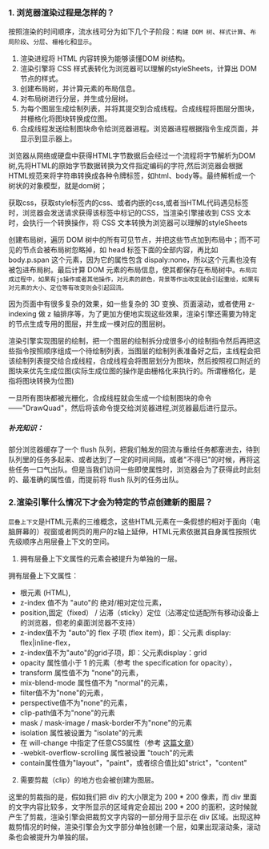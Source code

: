 ### 1. 浏览器渲染过程是怎样的？
按照渲染的时间顺序，流水线可分为如下几个子阶段：`构建 DOM 树`、`样式计算`、`布局阶段`、`分层`、`栅格化`和`显示`。

1. 渲染进程将 HTML 内容转换为能够读懂DOM 树结构。
2. 渲染引擎将 CSS 样式表转化为浏览器可以理解的styleSheets，计算出 DOM 节点的样式。
3. 创建布局树，并计算元素的布局信息。
4. 对布局树进行分层，并生成分层树。
5. 为每个图层生成绘制列表，并将其提交到合成线程。合成线程将图层分图块，并栅格化将图块转换成位图。
6. 合成线程发送绘制图块命令给浏览器进程。浏览器进程根据指令生成页面，并显示到显示器上。

浏览器从网络或硬盘中获得HTML字节数据后会经过一个流程将字节解析为DOM树,先将HTML的原始字节数据转换为文件指定编码的字符,然后浏览器会根据HTML规范来将字符串转换成各种令牌标签，如html、body等。最终解析成一个树状的对象模型，就是dom树；

获取css，获取style标签内的css、或者内嵌的css,或者当HTML代码遇见<link>标签时，浏览器会发送请求获得该标签中标记的CSS，当渲染引擎接收到 CSS 文本时，会执行一个转换操作，将 CSS 文本转换为浏览器可以理解的styleSheets

创建布局树，遍历 DOM 树中的所有可见节点，并把这些节点加到布局中；而不可见的节点会被布局树忽略掉，如 head 标签下面的全部内容，再比如 body.p.span 这个元素，因为它的属性包含 dispaly:none，所以这个元素也没有被包进布局树。最后计算 DOM 元素的布局信息，使其都保存在布局树中。`布局完成过程中，如果有js操作或者其他操作，对元素的颜色，背景等作出改变就会引起重绘，如果有对元素的大小、定位等有改变则会引起回流。`

因为页面中有很多复杂的效果，如一些复杂的 3D 变换、页面滚动，或者使用 z-indexing 做 z 轴排序等，为了更加方便地实现这些效果，渲染引擎还需要为特定的节点生成专用的图层，并生成一棵对应的图层树。

渲染引擎实现图层的绘制，把一个图层的绘制拆分成很多小的绘制指令然后再把这些指令按照顺序组成一个待绘制列表，当图层的绘制列表准备好之后，主线程会把该绘制列表提交给合成线程，合成线程会将图层划分为图块，然后按照视口附近的图块来优先生成位图(实际生成位图的操作是由栅格化来执行的。所谓栅格化，是指将图块转换为位图)

一旦所有图块都被光栅化，合成线程就会生成一个绘制图块的命令——"DrawQuad"，然后将该命令提交给浏览器进程,浏览器最后进行显示。

##### 补充知识：

部分浏览器缓存了一个 flush 队列，把我们触发的回流与重绘任务都塞进去，待到队列里的任务多起来、或者达到了一定的时间间隔，或者"不得已"的时候，再将这些任务一口气出队。但是当我们访问一些即使属性时，浏览器会为了获得此时此刻的、最准确的属性值，而提前将 flush 队列的任务出队。

### 2.渲染引擎什么情况下才会为特定的节点创建新的图层？
`层叠上下文`是HTML元素的三维概念，这些HTML元素在一条假想的相对于面向（电脑屏幕的）视窗或者网页的用户的z轴上延伸，HTML元素依据其自身属性按照优先级顺序占用层叠上下文的空间。
1. 拥有层叠上下文属性的元素会被提升为单独的一层。

拥有层叠上下文属性：
+ 根元素 (HTML),
+ z-index 值不为 "auto"的 绝对/相对定位元素，
+ position,固定（fixed） / 沾滞（sticky）定位（沾滞定位适配所有移动设备上的浏览器，但老的桌面浏览器不支持）
+ z-index值不为 "auto"的 flex 子项 (flex item)，即：父元素 display: flex|inline-flex，
+ z-index值不为"auto"的grid子项，即：父元素display：grid
+ opacity 属性值小于 1 的元素（参考 the specification for opacity），
+ transform 属性值不为 "none"的元素，
+ mix-blend-mode 属性值不为 "normal"的元素，
+ filter值不为"none"的元素，
+ perspective值不为"none"的元素，
+ clip-path值不为"none"的元素
+ mask / mask-image / mask-border不为"none"的元素
+ isolation 属性被设置为 "isolate"的元素
+ 在 will-change 中指定了任意CSS属性（参考 [这篇文章](https://dev.opera.com/articles/css-will-change-property/)）
+ -webkit-overflow-scrolling 属性被设置 "touch"的元素
+ contain属性值为"layout"，"paint"，或者综合值比如"strict"，"content"

2. 需要剪裁（clip）的地方也会被创建为图层。

这里的剪裁指的是，假如我们把 div 的大小限定为 200 * 200 像素，而 div 里面的文字内容比较多，文字所显示的区域肯定会超出 200 * 200 的面积，这时候就产生了剪裁，渲染引擎会把裁剪文字内容的一部分用于显示在 div 区域。出现这种裁剪情况的时候，渲染引擎会为文字部分单独创建一个层，如果出现滚动条，滚动条也会被提升为单独的层。
